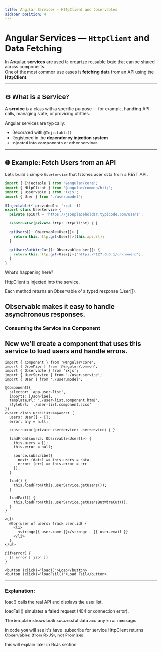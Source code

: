 ```yaml
---
title: Angular Services — HttpClient and Observables
sidebar_position: 4
---
```


# Angular Services — `HttpClient` and Data Fetching

In Angular, **services** are used to organize reusable logic that can be shared across components.  
One of the most common use cases is **fetching data** from an API using the **HttpClient**.

---

## ⚙️ What is a Service?

A **service** is a class with a specific purpose — for example, handling API calls, managing state, or providing utilities.

Angular services are typically:

- Decorated with `@Injectable()`
- Registered in the **dependency injection system**
- Injected into components or other services

---

## 🌐 Example: Fetch Users from an API

Let’s build a simple `UserService` that fetches user data from a REST API.

```ts title="user.service.ts"
import { Injectable } from '@angular/core';
import { HttpClient } from '@angular/common/http';
import { Observable } from 'rxjs';
import { User } from './user.model';

@Injectable({ providedIn: 'root' })
export class UserService {
  private apiUrl = 'https://jsonplaceholder.typicode.com/users';

  constructor(private http: HttpClient) { }

  getUsers(): Observable<User[]> {
    return this.http.get<User[]>(this.apiUrl);
  }

  getUsersButWireCut(): Observable<User[]> {
    return this.http.get<User[]>('https://127.0.0.1/unknowend');
  }
}
```

What’s happening here?

HttpClient is injected into the service.

Each method returns an Observable of a typed response (User[]).

Observable makes it easy to handle asynchronous responses.
---
### Consuming the Service in a Component

Now we’ll create a component that uses this service to load users and handle errors.
---
```component 
import { Component } from '@angular/core';
import { JsonPipe } from '@angular/common';
import { Observable } from 'rxjs';
import { UserService } from './user.service';
import { User } from './user.model';

@Component({
  selector: 'app-user-list',
  imports: [JsonPipe],
  templateUrl: './user-list.component.html',
  styleUrl: './user-list.component.scss'
})
export class UserListComponent {
  users: User[] = [];
  error: any = null;

  constructor(private userService: UserService) { }

  loadFrom(source: Observable<User[]>) {
    this.users = [];
    this.error = null;

    source.subscribe({
      next: (data) => this.users = data,
      error: (err) => this.error = err
    });
  }

  load() {
    this.loadFrom(this.userService.getUsers());
  }

  loadFail() {
    this.loadFrom(this.userService.getUsersButWireCut());
  }
}
```

``` Template
<ul>
  @for(user of users; track user.id) {
    <li>
      <strong>{{ user.name }}</strong> — {{ user.email }}
    </li>
  }
</ul>

@if(error) {
  {{ error | json }}
}

<button (click)="load()">Load</button>
<button (click)="loadFail()">Load Fail</button>
```
---
### Explanation:

load() calls the real API and displays the user list.

loadFail() simulates a failed request (404 or connection error).

The template shows both successful data and any error message.

in code you will see it's have .subscribe for service HttpClient returns Observables (from RxJS), not Promises.

this will explain later in RxJs section
